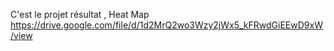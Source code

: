 C'est le projet résultat , Heat Map
https://drive.google.com/file/d/1d2MrQ2wo3Wzy2jWx5_kFRwdGiEEwD9xW/view
